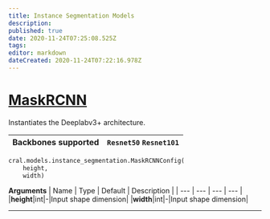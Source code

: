 ```yaml
---
title: Instance Segmentation Models
description: 
published: true
date: 2020-11-24T07:25:08.525Z
tags: 
editor: markdown
dateCreated: 2020-11-24T07:22:16.978Z
---
```


# [MaskRCNN](https://arxiv.org/pdf/1703.06870.pdf)
Instantiates the Deeplabv3+ architecture. 

| Backbones supported | `Resnet50` `Resnet101` |
| -- | --| 

```py
cral.models.instance_segmentation.MaskRCNNConfig(
    height, 
    width)
```
**Arguments**
| Name                  | Type        | Default     | Description                            |
| --- | --- | --- | --- |
|**height**|int|-|Input shape dimension|
|**width**|int|-|Input shape dimension|


---

